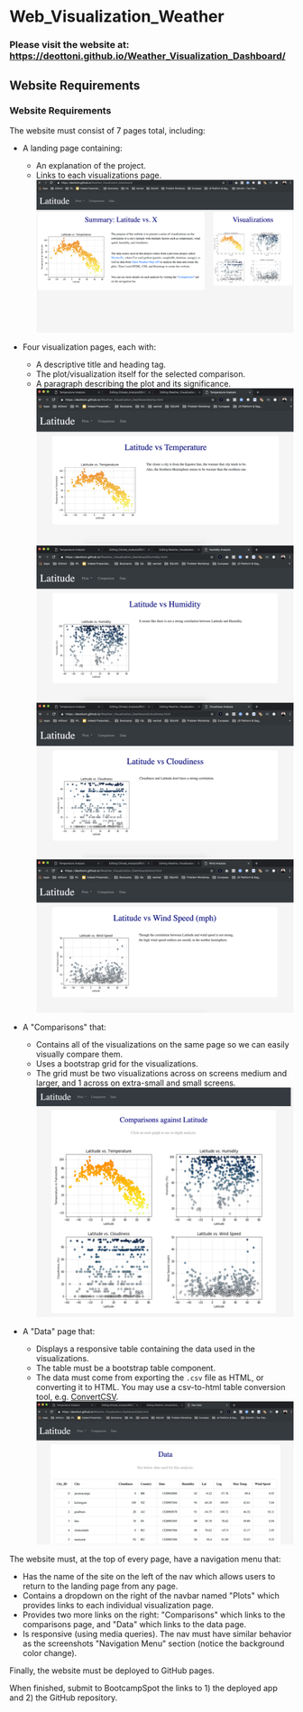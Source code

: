 # Web_Visualization_Weather

### Please visit the website at: https://deottoni.github.io/Weather_Visualization_Dashboard/


## Website Requirements



### Website Requirements

The website must consist of 7 pages total, including:

* A landing page containing:
  * An explanation of the project.
  * Links to each visualizations page.
![summary](Resources/assets/images/summary.png)

* Four visualization pages, each with:
  * A descriptive title and heading tag.
  * The plot/visualization itself for the selected comparison.
  * A paragraph describing the plot and its significance.
![temp](Resources/assets/images/temp.png)  
![humidity](Resources/assets/images/humidity.png)  
![cloudiness](Resources/assets/images/cloudiness.png)  
![wind](Resources/assets/images/wind.png)  
  
* A "Comparisons" that:
  * Contains all of the visualizations on the same page so we can easily visually compare them.
  * Uses a bootstrap grid for the visualizations.
  * The grid must be two visualizations across on screens medium and larger, and 1 across on extra-small and small screens.
![comparisons](Resources/assets/images/comparisons.png)    

* A "Data" page that:
  * Displays a responsive table containing the data used in the visualizations.
  * The table must be a bootstrap table component.
  * The data must come from exporting the `.csv` file as HTML, or converting it to HTML. You may use a csv-to-html table conversion tool, e.g. [ConvertCSV](http://www.convertcsv.com/csv-to-html.htm).
![raw_data](Resources/assets/images/raw_data.png) 

The website must, at the top of every page, have a navigation menu that:

* Has the name of the site on the left of the nav which allows users to return to the landing page from any page.
* Contains a dropdown on the right of the navbar named "Plots" which provides links to each individual visualization page.
* Provides two more links on the right: "Comparisons" which links to the comparisons page, and "Data" which links to the data page.
* Is responsive (using media queries). The nav must have similar behavior as the screenshots "Navigation Menu" section (notice the background color change).

Finally, the website must be deployed to GitHub pages.

When finished, submit to BootcampSpot the links to 1) the deployed app and 2) the GitHub repository.
